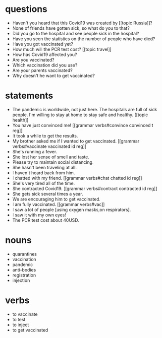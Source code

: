 # questions
- Haven't you heard that this Covid19 was created by [[topic Russia]]? 
- None of friends have gotten sick, so what do you to that?
- Did you go to the hospital and see people sick in the hospital?
- Have you seen the statistics on the number of people who have died?
- Have you got vaccinated yet?
- How much will the PCR test cost? [[topic travel]]
- How has Covid19 affected you?
- Are you vaccinated?
- Which vaccination did you use?
- Are your parents vaccinated?
- Why doesn't he want to get vaccinated?



# statements
- The pandemic is worldwide, not just here. The hospitals are full of sick people. I'm willing to stay at home to stay safe and healthy. [[topic health]]
- You have just convinced me! [[grammar verbs#convince convinced t reg]]
- It took a while to get the results.
- My brother asked me if I wanted to get vaccinated. [[grammar verbs#vaccinate vaccinated id reg]]
- She's running a fever.
- She lost her sense of smell and taste.
- Please try to maintain social distancing.
- She hasn't been traveling at all.
- I haven't heard back from him.
- I chatted with my friend. [[grammar verbs#chat chatted id reg]]
- She's very tired all of the time.
- She contracted Covid19. [[grammar verbs#contract contracted id reg]]
- She gets sick several times a year.
- We are encouraging him to get vaccinated.
- I am fully vaccinated. [[grammar verbs#vac]]
- I saw a lot of people [using oxygen masks,on respirators].
- I saw it with my own eyes!
- The PCR test cost about 40USD.

# nouns
- quarantines
- vaccination
- pandemic
- anti-bodies
- registration
- injection

# verbs
- to vaccinate
- to test
- to inject
- to get vaccinated